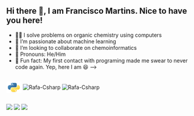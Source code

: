 ## Hi there 👋, I am Francisco Martins. Nice to have you here!

- 👨‍🔬 I solve problems on organic chemistry using computers
- 📗 I’m passionate about machine learning
- 🤝 I’m looking to collaborate on chemoinformatics
- 👨 Pronouns: He/Him
- 🤯 Fun fact: My first contact with programing made me swear to never code again. Yep, here I am 😆
-->

<div style="display: inline_block"><br>
  <img align="center" alt="Rafa-Python" height="30" width="40" src="https://raw.githubusercontent.com/devicons/devicon/master/icons/python/python-original.svg">
  <img align="center" alt="Rafa-Csharp" height="30" width="40" src="https://cdn.jsdelivr.net/gh/devicons/devicon@latest/icons/anaconda/anaconda-original.svg">
  <img align="center" alt="Rafa-Csharp" height="30" width="40" src="https://cdn.jsdelivr.net/gh/devicons/devicon@latest/icons/jupyter/jupyter-original-wordmark.svg">
</div>
  
  ##
 
<div> 
  <a href="https://www.instagram.com/pychemie/" target="_blank"><img src="https://img.shields.io/badge/-Instagram-%23E4405F?style=for-the-badge&logo=instagram&logoColor=white" target="_blank"></a>
  <a href = "mailto:francisco.qui.martins@gmail.com"><img src="https://img.shields.io/badge/-Gmail-%23333?style=for-the-badge&logo=gmail&logoColor=white" target="_blank"></a>
  <a href="https://www.linkedin.com/public-profile/settings?trk=d_flagship3_profile_self_view_public_profile" target="_blank"><img src="https://img.shields.io/badge/-LinkedIn-%230077B5?style=for-the-badge&logo=linkedin&logoColor=white" target="_blank"></a> 
</div>
